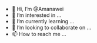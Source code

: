 - 👋 Hi, I’m @Amanawei
- 👀 I’m interested in ...
- 🌱 I’m currently learning ...
- 💞️ I’m looking to collaborate on ...
- 📫 How to reach me ...

<!---
Amanawei/Amanawei is a ✨ special ✨ repository because its `README.md` (this file) appears on your GitHub profile.
You can click the Preview link to take a look at your changes.
--->
